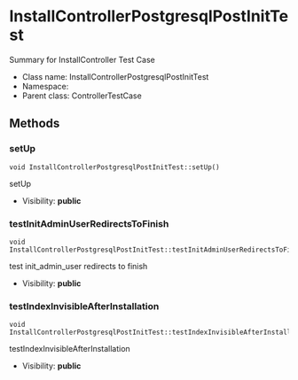 InstallControllerPostgresqlPostInitTest
===============

Summary for InstallController Test Case




* Class name: InstallControllerPostgresqlPostInitTest
* Namespace: 
* Parent class: ControllerTestCase







Methods
-------


### setUp

    void InstallControllerPostgresqlPostInitTest::setUp()

setUp



* Visibility: **public**




### testInitAdminUserRedirectsToFinish

    void InstallControllerPostgresqlPostInitTest::testInitAdminUserRedirectsToFinish()

test init_admin_user redirects to finish



* Visibility: **public**




### testIndexInvisibleAfterInstallation

    void InstallControllerPostgresqlPostInitTest::testIndexInvisibleAfterInstallation()

testIndexInvisibleAfterInstallation



* Visibility: **public**



